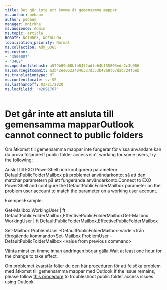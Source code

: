 ```yaml
---
title: Det går inte att komma åt gemensamma mappar
ms.author: pebaum
author: pebaum
manager: mnirkhe
ms.audience: Admin
ms.topic: article
ROBOTS: NOINDEX, NOFOLLOW
localization_priority: Normal
ms.collection: Adm_O365
ms.custom:
- "3500007"
- "3462"
ms.openlocfilehash: a579b89b68bfb8432adfe64b155803eda2c3b086
ms.sourcegitcommit: a3b42ee05224846327d353b48a8c67dab724f6eb
ms.translationtype: MT
ms.contentlocale: sv-SE
ms.lasthandoff: 03/21/2020
ms.locfileid: "42891767"
---
```

# <a name="outlook-cannot-connect-to-public-folders"></a><span data-ttu-id="9fefd-102">Det går inte att ansluta till gemensamma mappar</span><span class="sxs-lookup"><span data-stu-id="9fefd-102">Outlook cannot connect to public folders</span></span>

<span data-ttu-id="9fefd-103">Om åtkomst till gemensamma mappar inte fungerar för vissa användare kan du prova följande:</span><span class="sxs-lookup"><span data-stu-id="9fefd-103">If public folder access isn't working for some users, try the following:</span></span>

<span data-ttu-id="9fefd-104">Anslut till EXO PowerShell och konfigurera parametern DefaultPublicFolderMailbox på problemet användarkontot så att den matchar parametern på ett fungerande användarkonto.</span><span class="sxs-lookup"><span data-stu-id="9fefd-104">Connect to EXO PowerShell and configure the DefaultPublicFolderMailbox parameter on the problem user account to match the parameter on a working user account.</span></span>

<span data-ttu-id="9fefd-105">Exempel:</span><span class="sxs-lookup"><span data-stu-id="9fefd-105">Example:</span></span>

<span data-ttu-id="9fefd-106">Get-Mailbox WorkingUser | ft DefaultPublicFolderMailbox,EffectivePublicFolderMailbox</span><span class="sxs-lookup"><span data-stu-id="9fefd-106">Get-Mailbox WorkingUser | ft DefaultPublicFolderMailbox,EffectivePublicFolderMailbox</span></span>

<span data-ttu-id="9fefd-107">Set-Mailbox ProblemUser -DefaultPublicFolderMailbox-värde \<från föregående kommando></span><span class="sxs-lookup"><span data-stu-id="9fefd-107">Set-Mailbox ProblemUser -DefaultPublicFolderMailbox \<value from previous command></span></span>

<span data-ttu-id="9fefd-108">Vänta minst en timme innan ändringen börjar gälla.</span><span class="sxs-lookup"><span data-stu-id="9fefd-108">Wait at least one hour for the change to take effect.</span></span>

<span data-ttu-id="9fefd-109">Om problemet kvarstår följer du [den här proceduren](https://aka.ms/pfcte) för att felsöka problem med åtkomst till gemensamma mappar med Outlook.</span><span class="sxs-lookup"><span data-stu-id="9fefd-109">If the issue remains, please follow [this procedure](https://aka.ms/pfcte) to troubleshoot public folder access issues using Outlook.</span></span>